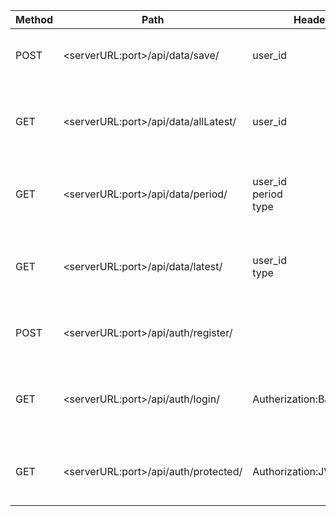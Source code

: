 

| Method  | Path | Header | Usage |
| ------------- | ------------- |-------------------------------|--------------------------------------------------|
| POST | \<serverURL:port\>/api/data/save/  | user_id | To save health data to MongoDB |
| GET  | \<serverURL:port\>/api/data/allLatest/  | user_id | To get latest data of all health data types |
| GET  | \<serverURL:port\>/api/data/period/ | user_id<br/> period<br/> type | To get healtdata between 2 period of time |
| GET  | \<serverURL:port\>/api/data/latest/ | user_id<br/> type | To get latest data of 1 type of health data |
| POST | \<serverURL:port\>/api/auth/register/ |  | To register user to system |
| GET  | \<serverURL:port\>/api/auth/login/ | Autherization:BasicAuth | To check if this user'd already registered in system |
| GET  | \<serverURL:port\>/api/auth/protected/ | Authorization:JWT_token | To check JWT token if expired or not |
